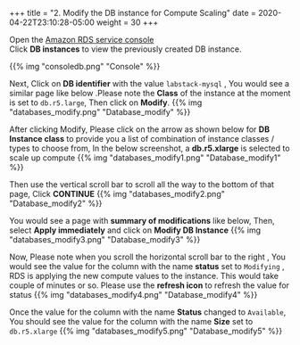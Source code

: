 +++
title = "2. Modify the DB instance for Compute Scaling"
date = 2020-04-22T23:10:28-05:00
weight = 30
+++


Open the [Amazon RDS  service console](https://us-west-2.console.aws.amazon.com/rds/home?region=us-west-2)  
Click **DB instances** to view the previously created DB instance.

{{% img "consoledb.png" "Console" %}}

Next, Click on **DB identifier** with the value `labstack-mysql` , You would see a similar page like below .Please note the **Class** of the instance at the moment is set to `db.r5.large`, Then click on **Modify**.
{{% img "databases_modify.png" "Database_modify" %}}


After clicking Modify, Please click on the arrow as shown below for **DB Instance class** to provide you a list of combination of instance classes / types to choose from, In the below screenshot, a **db.r5.xlarge** is selected to scale up compute
{{% img "databases_modify1.png" "Database_modify1" %}}


Then use the vertical scroll bar to scroll all the way to the bottom of that page, Click **CONTINUE**
{{% img "databases_modify2.png" "Database_modify2" %}}


You would see a page with **summary of modifications** like below, Then, select **Apply immediately** and click on **Modify DB Instance**
{{% img "databases_modify3.png" "Database_modify3" %}}


Now, Please note when you scroll the horizontal scroll bar to the right , You would see the value for the column with the name **status** set to `Modifying` , RDS is applying the new compute values to the instance. This would take couple of minutes or so.  Please use the **refresh icon** to refresh the value for status
{{% img "databases_modify4.png" "Database_modify4" %}}



Once the value for the column with the name **Status** changed to `Available`, You should see the value for the column with the name **Size** set to `db.r5.xlarge`
{{% img "databases_modify5.png" "Database_modify5" %}}
